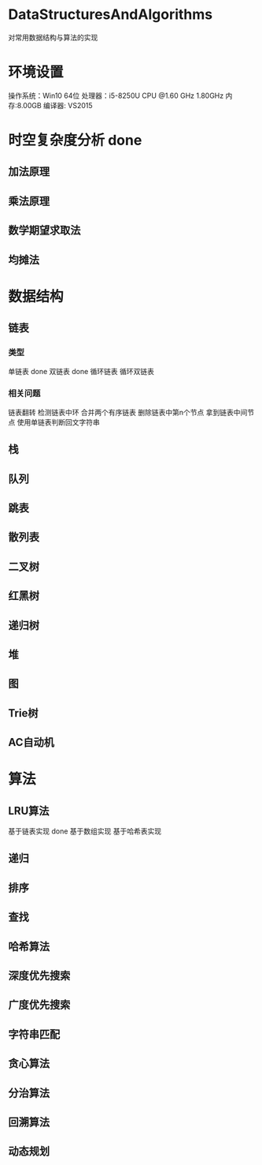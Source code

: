 # DataStructuresAndAlgorithms
对常用数据结构与算法的实现
# 环境设置
操作系统：Win10 64位
处理器：i5-8250U CPU @1.60 GHz 1.80GHz
内存:8.00GB
编译器: VS2015
# 时空复杂度分析 done
## 加法原理
## 乘法原理
## 数学期望求取法
## 均摊法
# 数据结构 
## 链表
### 类型
单链表 done
双链表 done
循环链表 
循环双链表
### 相关问题
链表翻转
检测链表中环
合并两个有序链表
删除链表中第n个节点
拿到链表中间节点
使用单链表判断回文字符串
## 栈
## 队列
## 跳表
## 散列表
## 二叉树
## 红黑树
## 递归树
## 堆
## 图
## Trie树
## AC自动机
# 算法
## LRU算法
基于链表实现 done
基于数组实现
基于哈希表实现
## 递归
## 排序
## 查找
## 哈希算法
## 深度优先搜索
## 广度优先搜索
## 字符串匹配
## 贪心算法
## 分治算法
## 回溯算法
## 动态规划
